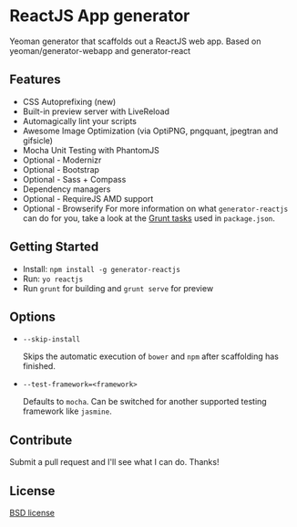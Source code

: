 # ReactJS App generator

Yeoman generator that scaffolds out a ReactJS web app.
Based on yeoman/generator-webapp and generator-react
## Features

* CSS Autoprefixing (new)
* Built-in preview server with LiveReload
* Automagically lint your scripts
* Awesome Image Optimization (via OptiPNG, pngquant, jpegtran and gifsicle)
* Mocha Unit Testing with PhantomJS
* Optional - Modernizr 
* Optional - Bootstrap
* Optional - Sass + Compass
* Dependency managers
* Optional - RequireJS AMD support
* Optional - Browserify 
For more information on what `generator-reactjs` can do for you, take a look at the [Grunt tasks](https://github.com/TudorCampean/generator-reactjs/blob/master/app/templates/_package.json) used in `package.json`.

## Getting Started

- Install: `npm install -g generator-reactjs`
- Run: `yo reactjs`
- Run `grunt` for building and `grunt serve` for preview


## Options

* `--skip-install`

  Skips the automatic execution of `bower` and `npm` after scaffolding has finished.

* `--test-framework=<framework>`

  Defaults to `mocha`. Can be switched for another supported testing framework like `jasmine`.

## Contribute

Submit a pull request and I'll see what I can do. Thanks!

## License

[BSD license](http://opensource.org/licenses/bsd-license.php)
